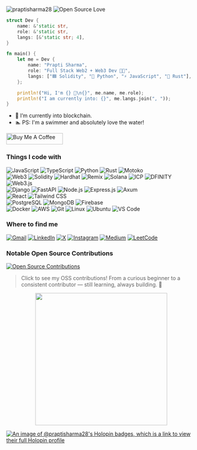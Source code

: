 <p align="left">
  <img src="https://komarev.com/ghpvc/?username=praptisharma28&label=Profile%20views&color=0e75b6&style=flat" alt="praptisharma28" style="display: inline-block;"/>
  <a href="https://github.com/ellerbrock/open-source-badge/">
    <img src="https://badges.frapsoft.com/os/v1/open-source.svg?v=102" alt="Open Source Love" style="display: inline-block;"/>
  </a>
</p>


```rust
struct Dev {
    name: &'static str,
    role: &'static str,
    langs: [&'static str; 4],
}

fn main() {
    let me = Dev {
        name: "Prapti Sharma",
        role: "Full Stack Web2 + Web3 Dev 👩‍💻",
        langs: ["🟦 Solidity", "🐍 Python", "⚡ JavaScript", "🦀 Rust"],
    };

    println!("Hi, I'm {} 👋\n{}", me.name, me.role);
    println!("I am currently into: {}", me.langs.join(", "));
}
```

- 🔗 I’m currently into blockchain.
- 🏊 PS: I'm a swimmer and absolutely love the water!

<a href="https://coff.ee/praptisharma" target="_blank">
  <img src="https://cdn.buymeacoffee.com/buttons/default-yellow.png" alt="Buy Me A Coffee" height="30" width="150">
</a>

### Things I code with

![JavaScript](https://img.shields.io/badge/-JavaScript-black?style=flat-square&logo=javascript)
![TypeScript](https://img.shields.io/badge/-TypeScript-3178c6?style=flat-square&logo=typescript&logoColor=white)
![Python](https://img.shields.io/badge/-Python-3776AB?style=flat-square&logo=python&logoColor=white)
![Rust](https://img.shields.io/badge/-Rust-000000?style=flat-square&logo=rust&logoColor=white)
![Motoko](https://img.shields.io/badge/-Motoko-2C2C2C?style=flat-square&logo=mocha&logoColor=white)
<br>
![Web3](https://img.shields.io/badge/-Web3-3C3C3D?style=flat-square&logo=web3dotjs&logoColor=white)
![Solidity](https://img.shields.io/badge/-Solidity-363636?style=flat-square&logo=solidity&logoColor=white)
![Hardhat](https://img.shields.io/badge/-Hardhat-F9DC3E?style=flat-square&logo=hardhat&logoColor=black)
![Remix](https://img.shields.io/badge/-Remix-282C34?style=flat-square&logo=remix&logoColor=white)
![Solana](https://img.shields.io/badge/-Solana-00FFA3?style=flat-square&logo=solana&logoColor=black)
![ICP](https://img.shields.io/badge/-ICP-000000?style=flat-square&logo=internet-computer&logoColor=white)
![DFINITY](https://img.shields.io/badge/-DFINITY-FE00FE?style=flat-square&logo=internet-computer&logoColor=white)
![Web3.js](https://img.shields.io/badge/-Web3.js-3C3C3D?style=flat-square&logo=ethereum&logoColor=white)
<br>
![Django](https://img.shields.io/badge/-Django-092e20?style=flat-square&logo=django&logoColor=white)
![FastAPI](https://img.shields.io/badge/-FastAPI-009688?style=flat-square&logo=fastapi&logoColor=white)
![Node.js](https://img.shields.io/badge/-Node.js-339933?style=flat-square&logo=node.js&logoColor=white)
![Express.js](https://img.shields.io/badge/-Express.js-000000?style=flat-square&logo=express&logoColor=white)
![Axum](https://img.shields.io/badge/-Axum-3B275F?style=flat-square&logo=rust&logoColor=white)
<br>
![React](https://img.shields.io/badge/-React-61dafb?style=flat-square&logo=react&logoColor=black)
![Tailwind CSS](https://img.shields.io/badge/-Tailwind%20CSS-06b6d4?style=flat-square&logo=tailwind-css&logoColor=white)
<br>
![PostgreSQL](https://img.shields.io/badge/-PostgreSQL-336791?style=flat-square&logo=postgresql&logoColor=white)
![MongoDB](https://img.shields.io/badge/-MongoDB-47A248?style=flat-square&logo=mongodb&logoColor=white)
![Firebase](https://img.shields.io/badge/-Firebase-FFCA28?style=flat-square&logo=firebase&logoColor=black)
<br>
![Docker](https://img.shields.io/badge/-Docker-2496ED?style=flat-square&logo=docker&logoColor=white)
![AWS](https://img.shields.io/badge/-AWS-232F3E?style=flat-square&logo=amazonaws&logoColor=white)
![Git](https://img.shields.io/badge/-Git-F05032?style=flat-square&logo=git&logoColor=white)
![Linux](https://img.shields.io/badge/-Linux-FCC624?style=flat-square&logo=linux&logoColor=black)
![Ubuntu](https://img.shields.io/badge/-Ubuntu-E95420?style=flat-square&logo=ubuntu&logoColor=white)
![VS Code](https://img.shields.io/badge/-VS%20Code-007ACC?style=flat-square&logo=visual-studio-code&logoColor=white)

### Where to find me

[![Gmail](https://img.shields.io/badge/-Gmail-D14836?style=flat-square&logo=gmail&logoColor=white)](mailto:praptisharma282003@gmail.com)
[![LinkedIn](https://img.shields.io/badge/-LinkedIn-blue?style=flat-square&logo=linkedin&logoColor=white)](https://www.linkedin.com/in/prapti-sharma-796080257/)
[![X](https://img.shields.io/badge/-X-000000?style=flat-square&logo=x&logoColor=white)](https://twitter.com/praptichilling)
[![Instagram](https://img.shields.io/badge/-Instagram-E4405F?style=flat-square&logo=instagram&logoColor=white)](https://instagram.com/prapti.sharma_)
[![Medium](https://img.shields.io/badge/-Medium-12100E?style=flat-square&logo=medium&logoColor=white)](https://medium.com/@praptii)
[![LeetCode](https://img.shields.io/badge/-LeetCode-FFA116?style=flat-square&logo=leetcode&logoColor=black)](https://leetcode.com/praptisharma)

### Notable Open Source Contributions

[![Open Source Contributions](https://img.shields.io/badge/-📂%20My%20Open%20Source%20Work-blueviolet?style=for-the-badge)](https://gist.github.com/praptisharma28/30e664942138db0abe162f7c8e0aad85)

> Click to see my OSS contributions! From a curious beginner to a consistent contributor — still learning, always building. 🚀


<p align="center">
  <img src="https://github-readme-stats.vercel.app/api?username=praptisharma28&show_icons=true&count_private=true&theme=algolia" width="350"/>
</p>

[![An image of @praptisharma28's Holopin badges, which is a link to view their full Holopin profile](https://holopin.me/praptisharma28)](https://holopin.io/@praptisharma28)
